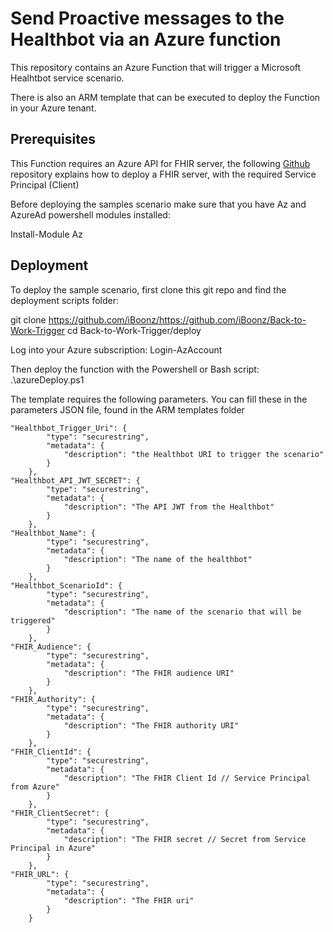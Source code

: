 # Send Proactive messages to the Healthbot via an Azure function

This repository contains an Azure Function that will trigger a Microsoft Healhtbot service scenario.

There is also an ARM template that can be executed to deploy the Function in your Azure tenant.

## Prerequisites

This Function requires an Azure API for FHIR server, the following [Github](https://github.com/iBoonz/fhir-server-self-observation) repository explains how to deploy a FHIR server, with the required Service Principal (Client)

Before deploying the samples scenario make sure that you have Az and AzureAd powershell modules installed:

Install-Module Az
 

## Deployment

To deploy the sample scenario, first clone this git repo and find the deployment scripts folder:

git clone https://github.com/iBoonz/https://github.com/iBoonz/Back-to-Work-Trigger
cd Back-to-Work-Trigger/deploy

Log into your Azure subscription:
Login-AzAccount

Then deploy the function with the Powershell or Bash script:
.\azureDeploy.ps1

The template requires the following parameters.
You can fill these in the parameters JSON file, found in the ARM templates folder

```
"Healthbot_Trigger_Uri": {
        "type": "securestring",
        "metadata": {
            "description": "the Healthbot URI to trigger the scenario"
        }
    },
"Healthbot_API_JWT_SECRET": {
        "type": "securestring",
        "metadata": {
            "description": "The API JWT from the Healthbot"
        }
    },
"Healthbot_Name": {
        "type": "securestring",
        "metadata": {
            "description": "The name of the healthbot"
        }
    },
"Healthbot_ScenarioId": {
        "type": "securestring",
        "metadata": {
            "description": "The name of the scenario that will be triggered"
        }
    },
"FHIR_Audience": {
        "type": "securestring",
        "metadata": {
            "description": "The FHIR audience URI"
        }
    },
"FHIR_Authority": {
        "type": "securestring",
        "metadata": {
            "description": "The FHIR authority URI"
        }
    },
"FHIR_ClientId": {
        "type": "securestring",
        "metadata": {
            "description": "The FHIR Client Id // Service Principal from Azure"
        }
    },
"FHIR_ClientSecret": {
        "type": "securestring",
        "metadata": {
            "description": "The FHIR secret // Secret from Service Principal in Azure"
        }
    },
"FHIR_URL": {
        "type": "securestring",
        "metadata": {
            "description": "The FHIR uri"
        }
    }
```
